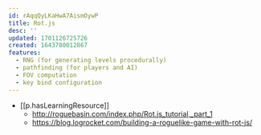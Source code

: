 ```yaml
---
id: rAqqQyLKaHwA7AismOywP
title: Rot.js
desc: ''
updated: 1701126725726
created: 1643780012867
features:
  - RNG (for generating levels procedurally)
  - pathfinding (for players and AI)
  - FOV computation
  - key bind configuration
---
```




- [[p.hasLearningResource]]
  - http://roguebasin.com/index.php/Rot.js_tutorial,_part_1
  - https://blog.logrocket.com/building-a-roguelike-game-with-rot-js/